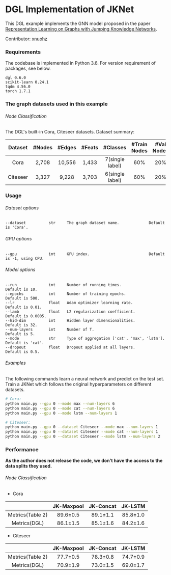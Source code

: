 # DGL Implementation of JKNet

This DGL example implements the GNN model proposed in the paper [Representation Learning on Graphs with Jumping Knowledge Networks](https://arxiv.org/abs/1806.03536).

Contributor: [xnuohz](https://github.com/xnuohz)

### Requirements
The codebase is implemented in Python 3.6. For version requirement of packages, see below.

```
dgl 0.6.0
scikit-learn 0.24.1
tqdm 4.56.0
torch 1.7.1
```

### The graph datasets used in this example

###### Node Classification

The DGL's built-in Cora, Citeseer datasets. Dataset summary:

| Dataset | #Nodes | #Edges | #Feats | #Classes | #Train Nodes | #Val Nodes | #Test Nodes |
| :-: | :-: | :-: | :-: | :-: | :-: | :-: | :-: |
| Cora | 2,708 | 10,556 | 1,433 | 7(single label) | 60% | 20% | 20% |
| Citeseer | 3,327 | 9,228 | 3,703 | 6(single label) | 60% | 20% | 20% |

### Usage

###### Dataset options
```
--dataset          str     The graph dataset name.             Default is 'Cora'.
```

###### GPU options
```
--gpu              int     GPU index.                          Default is -1, using CPU.
```

###### Model options
```
--run              int     Number of running times.                    Default is 10.
--epochs           int     Number of training epochs.                  Default is 500.
--lr               float   Adam optimizer learning rate.               Default is 0.01.
--lamb             float   L2 regularization coefficient.              Default is 0.0005.
--hid-dim          int     Hidden layer dimensionalities.              Default is 32.
--num-layers       int     Number of T.                                Default is 5.
--mode             str     Type of aggregation ['cat', 'max', 'lstm']. Default is 'cat'.
--dropout          float   Dropout applied at all layers.              Default is 0.5.
```

###### Examples

The following commands learn a neural network and predict on the test set.
Train a JKNet which follows the original hyperparameters on different datasets.
```bash
# Cora:
python main.py --gpu 0 --mode max --num-layers 6
python main.py --gpu 0 --mode cat --num-layers 6
python main.py --gpu 0 --mode lstm --num-layers 1

# Citeseer:
python main.py --gpu 0 --dataset Citeseer --mode max --num-layers 1
python main.py --gpu 0 --dataset Citeseer --mode cat --num-layers 1
python main.py --gpu 0 --dataset Citeseer --mode lstm --num-layers 2
```

### Performance

**As the author does not release the code, we don't have the access to the data splits they used.**

###### Node Classification

* Cora

|  | JK-Maxpool | JK-Concat | JK-LSTM |
| :-: | :-: | :-: | :-: |
| Metrics(Table 2) | 89.6±0.5 | 89.1±1.1 | 85.8±1.0 |
| Metrics(DGL) | 86.1±1.5 | 85.1±1.6 | 84.2±1.6 |

* Citeseer

|  | JK-Maxpool | JK-Concat | JK-LSTM |
| :-: | :-: | :-: | :-: |
| Metrics(Table 2) | 77.7±0.5 | 78.3±0.8 | 74.7±0.9 |
| Metrics(DGL) | 70.9±1.9 | 73.0±1.5 | 69.0±1.7 |